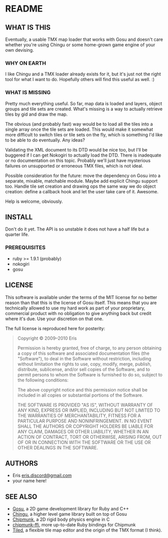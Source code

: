 # README
## WHAT IS THIS

Eventually, a usable TMX map loader that works with Gosu and doesn't care 
whether you're using Chingu or some home-grown game engine of your own
devising.

### WHY ON EARTH

I like Chingu and a TMX loader already exists for it, but it's just not the
right tool for what I want to do. Hopefully others will find this useful as
well. :)

### WHAT IS MISSING

Pretty much everything useful. So far, map data is loaded and layers, object
groups and tile sets are created. What's missing is a way to actually retrieve
tiles by gid and draw the map.

The obvious (and probably fast) way would be to load all the tiles into a
single array once the tile sets are loaded. This would make it somewhat more
difficult to switch tiles or tile sets on the fly, which is something I'd like
to be able to do eventually. Any ideas?

Validating the XML document to its DTD would be nice too, but I'll be buggered
if I can get Nokogiri to actually load the DTD. There is inadequate or no
documentation on this topic. Probably we'll just have mysterious failures on
unsupported or erroneous TMX files, which is not ideal.

Possible consideration for the future: move the dependency on Gosu into a
separate, mixable, matchable module. Maybe add explicit Chingu support too.
Handle tile set creation and drawing ops the same way we do object creation:
define a callback hook and let the user take care of it. Awesome.

Help is welcome, obviously.

## INSTALL

Don't do it yet. The API is so unstable it does not have a half life but a
quarter life.

### PREREQUISITES

* ruby >= 1.9.1 (probably)
* nokogiri
* gosu

## LICENSE

This software is available under the terms of the MIT license for no better
reason than that this is the license of Gosu itself. This means that you are
technically allowed to use my hard work as part of your proprietary,
commercial product with no obligation to give anything back but credit where
it's due. Use your discretion on that one.

The full license is reproduced here for posterity:

> Copyright © 2009–2010 Eris
> 
> Permission is hereby granted, free of charge, to any person
> obtaining a copy of this software and associated documentation
> files (the "Software"), to deal in the Software without
> restriction, including without limitation the rights to use,
> copy, modify, merge, publish, distribute, sublicense, and/or sell
> copies of the Software, and to permit persons to whom the
> Software is furnished to do so, subject to the following
> conditions:
> 
> The above copyright notice and this permission notice shall be
> included in all copies or substantial portions of the Software.
> 
> THE SOFTWARE IS PROVIDED "AS IS", WITHOUT WARRANTY OF ANY KIND,
> EXPRESS OR IMPLIED, INCLUDING BUT NOT LIMITED TO THE WARRANTIES
> OF MERCHANTABILITY, FITNESS FOR A PARTICULAR PURPOSE AND
> NONINFRINGEMENT. IN NO EVENT SHALL THE AUTHORS OR COPYRIGHT
> HOLDERS BE LIABLE FOR ANY CLAIM, DAMAGES OR OTHER LIABILITY,
> WHETHER IN AN ACTION OF CONTRACT, TORT OR OTHERWISE, ARISING
> FROM, OUT OF OR IN CONNECTION WITH THE SOFTWARE OR THE USE OR
> OTHER DEALINGS IN THE SOFTWARE.

## AUTHORS

* Eris <eris.discord@gmail.com>
* your name here!

## SEE ALSO

* [Gosu][], a 2D game development library for Ruby and C++
* [Chingu][], a higher level game library built on top of Gosu
* [Chipmunk][], a 2D rigid body physics engine in C
* [chipmunk-ffi][], more up-to-date Ruby bindings for Chipmunk
* [Tiled][], a flexible tile map editor and the origin of the TMX format (I
  think).

[chingu]: http://github.com/ippa/chingu
[chipmunk]: http://code.google.com/p/chipmunk-physics
[chipmunk-ffi]: http://github.com/shawn42/chipmunk-ffi
[gosu]: http://libgosu.org
[tiled]: http://mapeditor.org/
